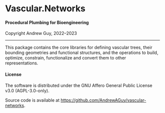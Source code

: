 # Vascular.Networks
#### Procedural Plumbing for Bioengineering
Copyright Andrew Guy, 2022–2023                                

---

This package contains the core libraries for defining vascular trees, their
bounding geometries and functional structures, and the operations to build,
optimize, constrain, functionalize and convert them to other representations.

#### License
The software is distributed under the GNU Affero General Public License v3.0
(AGPL-3.0-only).

Source code is available at https://github.com/AndrewAGuy/vascular-networks.
